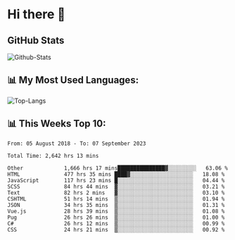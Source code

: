 # Hi there 👋

## GitHub Stats
![Github-Stats](https://github-readme-stats-sigma-five.vercel.app/api?username=ltorson&show_icons=true&theme=radical&count_private=true)

## 📊 My Most Used Languages:
![Top-Langs](https://github-readme-stats-sigma-five.vercel.app/api/top-langs/?username=LTorson&layout=compact&langs_count=10)

## 📊 This Weeks Top 10:
<!--START_SECTION:waka-->

```text
From: 05 August 2018 - To: 07 September 2023

Total Time: 2,642 hrs 13 mins

Other             1,666 hrs 17 mins███████████████▓░░░░░░░░░   63.06 %
HTML              477 hrs 35 mins ████▓░░░░░░░░░░░░░░░░░░░░   18.08 %
JavaScript        117 hrs 23 mins █░░░░░░░░░░░░░░░░░░░░░░░░   04.44 %
SCSS              84 hrs 44 mins  ▓░░░░░░░░░░░░░░░░░░░░░░░░   03.21 %
Text              82 hrs 2 mins   ▓░░░░░░░░░░░░░░░░░░░░░░░░   03.10 %
CSHTML            51 hrs 14 mins  ▒░░░░░░░░░░░░░░░░░░░░░░░░   01.94 %
JSON              34 hrs 35 mins  ▒░░░░░░░░░░░░░░░░░░░░░░░░   01.31 %
Vue.js            28 hrs 39 mins  ▒░░░░░░░░░░░░░░░░░░░░░░░░   01.08 %
Pug               26 hrs 26 mins  ▒░░░░░░░░░░░░░░░░░░░░░░░░   01.00 %
C#                26 hrs 12 mins  ▒░░░░░░░░░░░░░░░░░░░░░░░░   00.99 %
CSS               24 hrs 21 mins  ▒░░░░░░░░░░░░░░░░░░░░░░░░   00.92 %
```

<!--END_SECTION:waka-->
